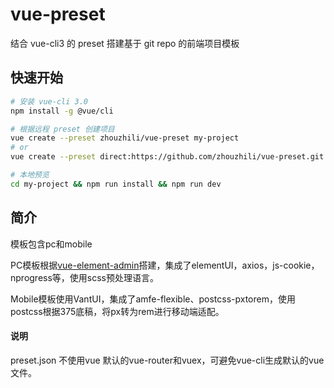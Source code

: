 # vue-preset
结合 vue-cli3 的 preset 搭建基于 git repo 的前端项目模板


## 快速开始

```bash
# 安装 vue-cli 3.0
npm install -g @vue/cli

# 根据远程 preset 创建项目
vue create --preset zhouzhili/vue-preset my-project
# or
vue create --preset direct:https://github.com/zhouzhili/vue-preset.git my-project --clone

# 本地预览
cd my-project && npm run install && npm run dev

```

## 简介

模板包含pc和mobile

PC模板根据[vue-element-admin](https://github.com/PanJiaChen/vue-element-admin)搭建，集成了elementUI，axios，js-cookie，nprogress等，使用scss预处理语言。

Mobile模板使用VantUI，集成了amfe-flexible、postcss-pxtorem，使用postcss根据375底稿，将px转为rem进行移动端适配。

#### 说明

preset.json 不使用vue 默认的vue-router和vuex，可避免vue-cli生成默认的vue文件。

